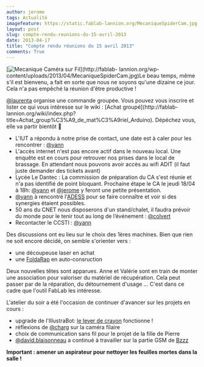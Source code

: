 ```yaml
---
author: jerome
tags: Actualité
imagefeature: https://static.fablab-lannion.org/MecaniqueSpiderCam.jpg
layout: post
slug: compte-rendu-reunions-du-15-avril-2013
date: 2013-04-17
title: "Compte rendu réunions du 15 avril 2013"
comments: True
---
```

[![Mecanique Caméra sur
Fil](https://static.fablab-lannion.org/MecaniqueSpiderCam-235x300.jpg)](http://fablab-
lannion.org/wp-content/uploads/2013/04/MecaniqueSpiderCam.jpg)Le beau temps,
même s'il est bienvenu, a fait en sorte que nous ne soyons qu'une dizaine ce
jour. Cela n'a pas empêché la réunion d'être productive !

[@laurenta](http://fablab-lannion.org/membres/laurenta/) organise une commande
groupée. Vous pouvez vous inscrire et lister ce qui vous intéresse sur le wiki
: [Achat groupé](http://fablab-
lannion.org/wiki/index.php?title=Achat_group%C3%A9_de_mat%C3%A9riel_Arduino).
Dépéchez vous, elle va partir bientôt 🙂

  * L'IUT a répondu à notre prise de contact, une date est à caler pour les rencontrer : [@yann](http://fablab-lannion.org/membres/yann/)
  * L'accès internet n'est pas encore actif dans le nouveau local. Une enquête est en cours pour retrouver nos prises dans le local de brassage. En attendant nous pouvons avoir accès au wifi ADIT (il faut juste demander des tickets avant)
  * Lycée Le Dantec : La commission de préparation du CA s'est réunie et n'a pas identifié de point bloquant. Prochaine étape le CA le jeudi 18/04 à 18h: [@yann](http://fablab-lannion.org/membres/yann/) et [@jerome](http://fablab-lannion.org/membres/jerome/) y feront une petite présentation.
  * [@yann](http://fablab-lannion.org/membres/yann/) à rencontré l'[ADESS](http://adesstregorgoelo.canalblog.com/) pour se faire connaître et voir si des synergies étaient possibles.
  * 50 ans du CNET nous disposerons d'un stand/chalet, il faudra prévoir du monde pour le tenir tout au long de l’événement : [@colvert](http://fablab-lannion.org/membres/colvert/)
  * Recontacter le CCSTI : [@yann](http://fablab-lannion.org/membres/yann/)

Des discussions ont eu lieu sur le choix des 1ères machines. Bien que rien ne
soit encore décidé, on semble s'orienter vers :

  * une découpeuse laser en achat
  * une [FoldaRap](http://reprap.org/wiki/FoldaRap) en auto-consruction

Deux nouvelles têtes sont apparues. Anne et Valérie sont en train de monter
une association pour valoriser du matériel de récupération. Cela peut passer
par de la réparation, du détournement d'usage … C'est dans ce cadre que
l'outil FabLab les intéresse.



L'atelier du soir a été l'occasion de continuer d'avancer sur les projets en
cours :

  * upgrade de l'IllustraBot: [le lever de crayon](http://www.dailymotion.com/video/xz3juv_illustrabot-le-lever-de-crayon_tech#.UW8DoeBsenw) fonctionne !
  * réflexions de [@charg](http://fablab-lannion.org/membres/charg/) sur la caméra filaire
  * choix de communication sans fil pour le projet de la fille de Pierre
  * [@david.blaisonneau](../membres/david.blaisonneau/) a continué à travailler sur la partie GSM de [Bzzz](http://fablab-lannion.org/wiki/index.php?title=Suivi_des_ruches)



**Important : amener un aspirateur pour nettoyer les feuilles mortes dans la salle !**


